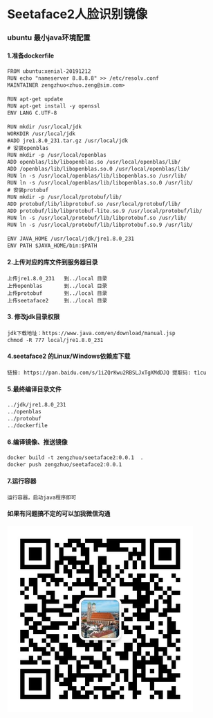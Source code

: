 # Seetaface2人脸识别镜像
### ubuntu 最小java环境配置
#### 1.准备dockerfile
    FROM ubuntu:xenial-20191212
    RUN echo "nameserver 8.8.8.8" >> /etc/resolv.conf
    MAINTAINER zengzhuo<zhuo.zeng@sim.com>
    
    RUN apt-get update
    RUN apt-get install -y openssl
    ENV LANG C.UTF-8
    
    RUN mkdir /usr/local/jdk
    WORKDIR /usr/local/jdk
    #ADD jre1.8.0_231.tar.gz /usr/local/jdk
    # 安装openblas
    RUN mkdir -p /usr/local/openblas
    ADD openblas/lib/libopenblas.so /usr/local/openblas/lib/
    ADD /openblas/lib/libopenblas.so.0 /usr/local/openblas/lib/
    RUN ln -s /usr/local/openblas/lib/libopenblas.so /usr/lib/
    RUN ln -s /usr/local/openblas/lib/libopenblas.so.0 /usr/lib/
    # 安装protobuf
    RUN mkdir -p /usr/local/protobuf/lib/
    ADD protobuf/lib/libprotobuf.so /usr/local/protobuf/lib/
    ADD protobuf/lib/libprotobuf-lite.so.9 /usr/local/protobuf/lib/
    RUN ln -s /usr/local/protobuf/lib/libprotobuf.so /usr/lib/
    RUN ln -s /usr/local/protobuf/lib/libprotobuf.so.9 /usr/lib/
    
    ENV JAVA_HOME /usr/local/jdk/jre1.8.0_231
    ENV PATH $JAVA_HOME/bin:$PATH
    
#### 2.上传对应的库文件到服务器目录
    上传jre1.8.0_231   到../local 目录
    上传openblas       到../local 目录  
    上传protobuf       到../local 目录
    上传seetaface2     到../local 目录
#### 3. 修改jdk目录权限
    jdk下载地址：https://www.java.com/en/download/manual.jsp
    chmod -R 777 local/jre1.8.0_231
#### 4.seetaface2 的Linux/Windows依赖库下载
    链接: https://pan.baidu.com/s/1iZQrKwu2RBSLJxTgXMdDJQ 提取码: t1cu 
#### 5.最终编译目录文件
    ../jdk/jre1.8.0_231
    ../openblas
    ../protobuf
    ../dockerfile
#### 6.编译镜像、推送镜像
    docker build -t zengzhuo/seetaface2:0.0.1  .
    docker push zengzhuo/seetaface2:0.0.1
#### 7.运行容器
    运行容器，启动java程序即可
	
####  如果有问题搞不定的可以加我微信沟通
![Image text](https://github.com/zengzhuo/seetaface2/blob/master/static/img/wx.jpg)